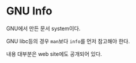 # GNU Info

GNU에서 만든 문서 system이다.

GNU libc등의 경우 `man`보다 `info`를 먼저 참고해야 한다.

내용 대부분은 web site에도 공개되어 있다.

